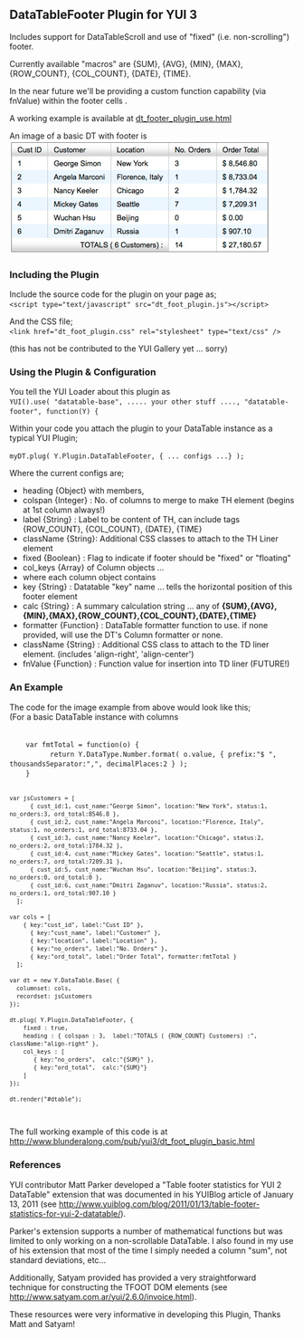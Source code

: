 ## DataTableFooter Plugin for YUI 3

Includes support for DataTableScroll and use of "fixed" (i.e. non-scrolling") footer.

Currently available "macros" are {SUM}, {AVG}, {MIN}, {MAX}, {ROW\_COUNT}, {COL\_COUNT}, {DATE}, {TIME}.

In the near future we'll be providing a custom function capability (via fnValue) within the footer cells .

A working example is available at [dt_footer_plugin_use.html](http://www.blunderalong.com/pub/yui3/dt_footer_plugin_use.html)

An image of a basic DT with footer is ![](dt_plugin_basic.jpg)

### Including the Plugin

Include the source code for the plugin on your page as;  
`<script type="text/javascript" src="dt_foot_plugin.js"></script>`

And the CSS file;  
`<link href="dt_foot_plugin.css" rel="stylesheet" type="text/css" />`

(this has not be contributed to the YUI Gallery yet ... sorry)

### Using the Plugin & Configuration

You tell the YUI Loader about this plugin as  
`YUI().use( "datatable-base", ..... your other stuff ...., "datatable-footer", function(Y) {`

Within your code you attach the plugin to your DataTable instance as a typical YUI Plugin;

`myDT.plug( Y.Plugin.DataTableFooter, { ... configs ...} );`

Where the current configs are;

* heading {Object}  with members,
 * colspan {Integer} :  No. of columns to merge to make TH element (begins at 1st column always!)
 * label   {String}  :  Label to be content of TH, can include tags {ROW\_COUNT}, {COL\_COUNT}, {DATE}, {TIME}
 * className {String}:  Additional CSS classes to attach to the TH Liner element
* fixed {Boolean} :     Flag to indicate if footer should be "fixed" or "floating"
* col_keys {Array} of Column objects ...
 * where each column object contains
  * key {String} : Datatable "key" name ... tells the horizontal position of this footer element
  * calc {String} :  A summary calculation string ... any of **{SUM},{AVG},{MIN},{MAX},{ROW\_COUNT},{COL\_COUNT},{DATE},{TIME}**
  * formatter {Function} : DataTable formatter function to use. if none provided, will use the DT's Column formatter or none.
  * className {String} : Additional CSS class to attach to the TD liner element. (includes 'align-right', 'align-center')
  * fnValue {Function} : Function value for insertion into TD liner (FUTURE!)

### An Example

The code for the image example from above would look like this;  
(For a basic DataTable instance with columns 


<code>
    var fmtTotal = function(o) {
		  return Y.DataType.Number.format( o.value, { prefix:"$ ", thousandsSeparator:",", decimalPlaces:2 } );
    }
    
    var jsCustomers = [
		  { cust_id:1, cust_name:"George Simon", location:"New York", status:1, no_orders:3, ord_total:8546.8 },
		  { cust_id:2, cust_name:"Angela Marconi", location:"Florence, Italy", status:1, no_orders:1, ord_total:8733.04 },
		  { cust_id:3, cust_name:"Nancy Keeler", location:"Chicago", status:2, no_orders:2, ord_total:1784.32 },
		  { cust_id:4, cust_name:"Mickey Gates", location:"Seattle", status:1, no_orders:7, ord_total:7209.31 },
		  { cust_id:5, cust_name:"Wuchan Hsu", location:"Beijing", status:3, no_orders:0, ord_total:0 },
		  { cust_id:6, cust_name:"Dmitri Zaganuv", location:"Russia", status:2, no_orders:1, ord_total:907.10 } 
	  ];
			  	
    var cols = [ 
	  	{ key:"cust_id", label:"Cust ID" }, 
		  { key:"cust_name", label:"Customer" },
		  { key:"location", label:"Location" },
		  { key:"no_orders", label:"No. Orders" },
		  { key:"ord_total", label:"Order Total", formatter:fmtTotal } 
	  ];

    var dt = new Y.DataTable.Base( { 
      columnset: cols,
      recordset: jsCustomers
    });

    dt.plug( Y.Plugin.DataTableFooter, {
  		fixed : true,
  		heading : { colspan : 3,  label:"TOTALS ( {ROW_COUNT} Customers) :", className:"align-right" },
  		col_keys : [
  		   { key:"no_orders",  calc:"{SUM}" },
  		   { key:"ord_total",  calc:"{SUM}"}
  		]
  	});

  	dt.render("#dtable");
</code>
  
The full working example of this code is at <http://www.blunderalong.com/pub/yui3/dt_foot_plugin_basic.html>  


### References

YUI contributor Matt Parker developed a "Table footer statistics for YUI 2 DataTable" extension that was 
documented in his YUIBlog article of January 13, 2011 (see <http://www.yuiblog.com/blog/2011/01/13/table-footer-statistics-for-yui-2-datatable/>).  

Parker's extension supports a number of mathematical functions but was limited to only working on a non-scrollable DataTable.  I also found 
in my use of his extension that most of the time I simply needed a column "sum", not standard deviations, etc...

Additionally, Satyam provided has provided a very straightforward technique for constructing the TFOOT DOM elements (see <http://www.satyam.com.ar/yui/2.6.0/invoice.html>).

These resources were very informative in developing this Plugin, Thanks Matt and Satyam!
